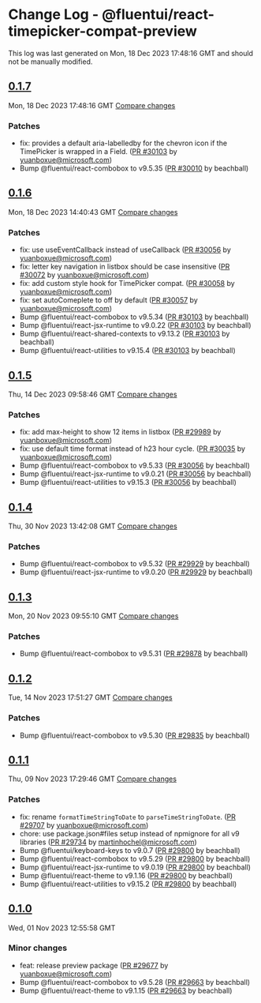 # Change Log - @fluentui/react-timepicker-compat-preview

This log was last generated on Mon, 18 Dec 2023 17:48:16 GMT and should not be manually modified.

<!-- Start content -->

## [0.1.7](https://github.com/microsoft/fluentui/tree/@fluentui/react-timepicker-compat-preview_v0.1.7)

Mon, 18 Dec 2023 17:48:16 GMT 
[Compare changes](https://github.com/microsoft/fluentui/compare/@fluentui/react-timepicker-compat-preview_v0.1.6..@fluentui/react-timepicker-compat-preview_v0.1.7)

### Patches

- fix: provides a default aria-labelledby for the chevron icon if the TimePicker is wrapped in a Field. ([PR #30103](https://github.com/microsoft/fluentui/pull/30103) by yuanboxue@microsoft.com)
- Bump @fluentui/react-combobox to v9.5.35 ([PR #30010](https://github.com/microsoft/fluentui/pull/30010) by beachball)

## [0.1.6](https://github.com/microsoft/fluentui/tree/@fluentui/react-timepicker-compat-preview_v0.1.6)

Mon, 18 Dec 2023 14:40:43 GMT 
[Compare changes](https://github.com/microsoft/fluentui/compare/@fluentui/react-timepicker-compat-preview_v0.1.5..@fluentui/react-timepicker-compat-preview_v0.1.6)

### Patches

- fix: use useEventCallback instead of useCallback ([PR #30056](https://github.com/microsoft/fluentui/pull/30056) by yuanboxue@microsoft.com)
- fix: letter key navigation in listbox should be case insensitive ([PR #30072](https://github.com/microsoft/fluentui/pull/30072) by yuanboxue@microsoft.com)
- fix: add custom style hook for TimePicker compat. ([PR #30058](https://github.com/microsoft/fluentui/pull/30058) by yuanboxue@microsoft.com)
- fix: set autoComeplete to off by default ([PR #30057](https://github.com/microsoft/fluentui/pull/30057) by yuanboxue@microsoft.com)
- Bump @fluentui/react-combobox to v9.5.34 ([PR #30103](https://github.com/microsoft/fluentui/pull/30103) by beachball)
- Bump @fluentui/react-jsx-runtime to v9.0.22 ([PR #30103](https://github.com/microsoft/fluentui/pull/30103) by beachball)
- Bump @fluentui/react-shared-contexts to v9.13.2 ([PR #30103](https://github.com/microsoft/fluentui/pull/30103) by beachball)
- Bump @fluentui/react-utilities to v9.15.4 ([PR #30103](https://github.com/microsoft/fluentui/pull/30103) by beachball)

## [0.1.5](https://github.com/microsoft/fluentui/tree/@fluentui/react-timepicker-compat-preview_v0.1.5)

Thu, 14 Dec 2023 09:58:46 GMT 
[Compare changes](https://github.com/microsoft/fluentui/compare/@fluentui/react-timepicker-compat-preview_v0.1.4..@fluentui/react-timepicker-compat-preview_v0.1.5)

### Patches

- fix: add max-height to show 12 items in listbox ([PR #29989](https://github.com/microsoft/fluentui/pull/29989) by yuanboxue@microsoft.com)
- fix: use default time format instead of h23 hour cycle. ([PR #30035](https://github.com/microsoft/fluentui/pull/30035) by yuanboxue@microsoft.com)
- Bump @fluentui/react-combobox to v9.5.33 ([PR #30056](https://github.com/microsoft/fluentui/pull/30056) by beachball)
- Bump @fluentui/react-jsx-runtime to v9.0.21 ([PR #30056](https://github.com/microsoft/fluentui/pull/30056) by beachball)
- Bump @fluentui/react-utilities to v9.15.3 ([PR #30056](https://github.com/microsoft/fluentui/pull/30056) by beachball)

## [0.1.4](https://github.com/microsoft/fluentui/tree/@fluentui/react-timepicker-compat-preview_v0.1.4)

Thu, 30 Nov 2023 13:42:08 GMT 
[Compare changes](https://github.com/microsoft/fluentui/compare/@fluentui/react-timepicker-compat-preview_v0.1.3..@fluentui/react-timepicker-compat-preview_v0.1.4)

### Patches

- Bump @fluentui/react-combobox to v9.5.32 ([PR #29929](https://github.com/microsoft/fluentui/pull/29929) by beachball)
- Bump @fluentui/react-jsx-runtime to v9.0.20 ([PR #29929](https://github.com/microsoft/fluentui/pull/29929) by beachball)

## [0.1.3](https://github.com/microsoft/fluentui/tree/@fluentui/react-timepicker-compat-preview_v0.1.3)

Mon, 20 Nov 2023 09:55:10 GMT 
[Compare changes](https://github.com/microsoft/fluentui/compare/@fluentui/react-timepicker-compat-preview_v0.1.2..@fluentui/react-timepicker-compat-preview_v0.1.3)

### Patches

- Bump @fluentui/react-combobox to v9.5.31 ([PR #29878](https://github.com/microsoft/fluentui/pull/29878) by beachball)

## [0.1.2](https://github.com/microsoft/fluentui/tree/@fluentui/react-timepicker-compat-preview_v0.1.2)

Tue, 14 Nov 2023 17:51:27 GMT 
[Compare changes](https://github.com/microsoft/fluentui/compare/@fluentui/react-timepicker-compat-preview_v0.1.1..@fluentui/react-timepicker-compat-preview_v0.1.2)

### Patches

- Bump @fluentui/react-combobox to v9.5.30 ([PR #29835](https://github.com/microsoft/fluentui/pull/29835) by beachball)

## [0.1.1](https://github.com/microsoft/fluentui/tree/@fluentui/react-timepicker-compat-preview_v0.1.1)

Thu, 09 Nov 2023 17:29:46 GMT 
[Compare changes](https://github.com/microsoft/fluentui/compare/@fluentui/react-timepicker-compat-preview_v0.1.0..@fluentui/react-timepicker-compat-preview_v0.1.1)

### Patches

- fix: rename `formatTimeStringToDate` to `parseTimeStringToDate`. ([PR #29707](https://github.com/microsoft/fluentui/pull/29707) by yuanboxue@microsoft.com)
- chore: use package.json#files setup instead of npmignore for all v9 libraries ([PR #29734](https://github.com/microsoft/fluentui/pull/29734) by martinhochel@microsoft.com)
- Bump @fluentui/keyboard-keys to v9.0.7 ([PR #29800](https://github.com/microsoft/fluentui/pull/29800) by beachball)
- Bump @fluentui/react-combobox to v9.5.29 ([PR #29800](https://github.com/microsoft/fluentui/pull/29800) by beachball)
- Bump @fluentui/react-jsx-runtime to v9.0.19 ([PR #29800](https://github.com/microsoft/fluentui/pull/29800) by beachball)
- Bump @fluentui/react-theme to v9.1.16 ([PR #29800](https://github.com/microsoft/fluentui/pull/29800) by beachball)
- Bump @fluentui/react-utilities to v9.15.2 ([PR #29800](https://github.com/microsoft/fluentui/pull/29800) by beachball)

## [0.1.0](https://github.com/microsoft/fluentui/tree/@fluentui/react-timepicker-compat-preview_v0.1.0)

Wed, 01 Nov 2023 12:55:58 GMT

### Minor changes

- feat: release preview package ([PR #29677](https://github.com/microsoft/fluentui/pull/29677) by yuanboxue@microsoft.com)
- Bump @fluentui/react-combobox to v9.5.28 ([PR #29663](https://github.com/microsoft/fluentui/pull/29663) by beachball)
- Bump @fluentui/react-theme to v9.1.15 ([PR #29663](https://github.com/microsoft/fluentui/pull/29663) by beachball)

